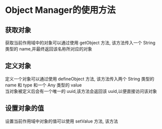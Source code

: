 # Object Manager的使用方法

## 获取对象
获取当前作用域中的对象可以通过使用 getObject 方法,
该方法传入一个 String 类型的 name,并最终返回该名称所对应的对象

## 定义对象
定义一个对象可以通过使用 defineObject 方法,
该方法传入两个 String 类型的 name 和 type 和一个 Any 类型的 value \
当对象被定义后会有一个唯一的 uuid,该方法会返回该 uuid,以便直接访问该对象

## 设置对象的值
设置当前作用域中对象的值可以使用 setValue 方法,
该方法